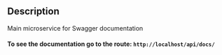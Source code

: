 ## Description

Main microservice for Swagger documentation

#### To see the documentation go to the route: `http://localhost/api/docs/`
